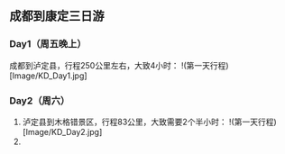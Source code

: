 ## 成都到康定三日游

### Day1（周五晚上）
成都到泸定县，行程250公里左右，大致4小时：
!(第一天行程)[Image/KD_Day1.jpg]

### Day2（周六）
1. 泸定县到木格错景区，行程83公里，大致需要2个半小时：
!(第一天行程)[Image/KD_Day2.jpg]
2. 
